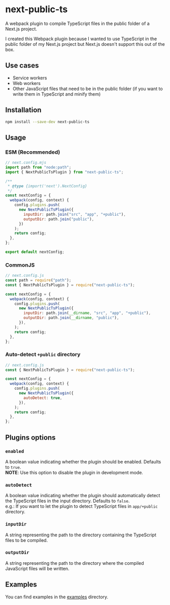 # next-public-ts

A webpack plugin to compile TypeScript files in the public folder of a Next.js project.

I created this Webpack plugin because I wanted to use TypeScript in the public folder of my Next.js project but Next.js doesn't support this out of the box.

## Use cases

- Service workers
- Web workers
- Other JavaScript files that need to be in the public folder (if you want to write them in TypeScript and minify them)

## Installation

```bash
npm install --save-dev next-public-ts
```

## Usage

### ESM (Recommended)

```js
// next.config.mjs
import path from "node:path";
import { NextPublicTsPlugin } from "next-public-ts";

/**
 * @type {import('next').NextConfig}
 */
const nextConfig = {
  webpack(config, context) {
    config.plugins.push(
      new NextPublicTsPlugin({
        inputDir: path.join("src", "app", "+public"),
        outputDir: path.join("public"),
      })
    );
    return config;
  },
};

export default nextConfig;
```

### CommonJS

```js
// next.config.js
const path = require("path");
const { NextPublicTsPlugin } = require("next-public-ts");

const nextConfig = {
  webpack(config, context) {
    config.plugins.push(
      new NextPublicTsPlugin({
        inputDir: path.join(__dirname, "src", "app", "+public"),
        outputDir: path.join(__dirname, "public"),
      }),
    );
    return config;
  },
};
```

### Auto-detect `+public` directory

```js
// next.config.js
const { NextPublicTsPlugin } = require("next-public-ts");

const nextConfig = {
  webpack(config, context) {
    config.plugins.push(
      new NextPublicTsPlugin({
        autoDetect: true,
      }),
    );
    return config;
  },
};
```

## Plugins options

### `enabled`

A boolean value indicating whether the plugin should be enabled. Defaults to `true`.\
**NOTE**: Use this option to disable the plugin in development mode.

### `autoDetect`

A boolean value indicating whether the plugin should automatically detect the TypeScript files in the input directory. Defaults to `false`.\
e.g.: If you want to let the plugin to detect TypeScript files in `app/+public` directory.

### `inputDir`

A string representing the path to the directory containing the TypeScript files to be compiled.

### `outputDir`

A string representing the path to the directory where the compiled JavaScript files will be written.

## Examples

You can find examples in the [examples](https://github.com/Yovach/next-public-ts/tree/main/examples) directory.
